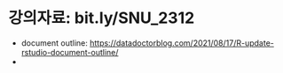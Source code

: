 # 강의자료: bit.ly/SNU_2312

* document outline: https://datadoctorblog.com/2021/08/17/R-update-rstudio-document-outline/
* 
